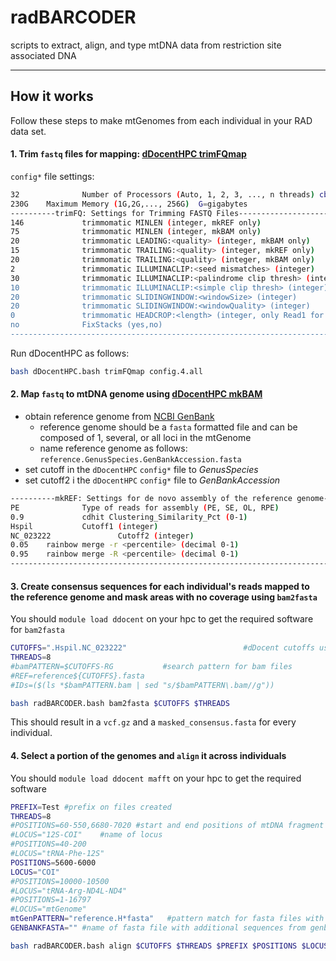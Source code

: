 # radBARCODER
scripts to extract, align, and type mtDNA data from restriction site associated DNA

---

## How it works

Follow these steps to make mtGenomes from each individual in your RAD data set.

#### 1. Trim `fastq` files for mapping: [dDocentHPC trimFQmap](https://github.com/cbirdlab/dDocentHPC)

`config*` file settings:
```bash
32              Number of Processors (Auto, 1, 2, 3, ..., n threads) cbirdq=40 normal=20
230G    Maximum Memory (1G,2G,..., 256G)  G=gigabytes
----------trimFQ: Settings for Trimming FASTQ Files---------------------------------------------------------------
146             trimmomatic MINLEN (integer, mkREF only)                                                Drop the read if it is below a specified l$
75              trimmomatic MINLEN (integer, mkBAM only)                                                Drop the read if it is below a specified l$
20              trimmomatic LEADING:<quality> (integer, mkBAM only)                             Specifies the minimum quality required to keep a b$
15              trimmomatic TRAILING:<quality> (integer, mkREF only)                    Specifies the minimum quality required to keep a base.
20              trimmomatic TRAILING:<quality> (integer, mkBAM only)                    Specifies the minimum quality required to keep a base.
2               trimmomatic ILLUMINACLIP:<seed mismatches> (integer)                    specifies the maximum mismatch count which will still allo$
30              trimmomatic ILLUMINACLIP:<palindrome clip thresh> (integer)             specifies how accurate the match between the two 'adapter $
10              trimmomatic ILLUMINACLIP:<simple clip thresh> (integer)                 specifies how accurate the match between any adapter etc. $
20              trimmomatic SLIDINGWINDOW:<windowSize> (integer)                                specifies the number of bases to average across
20              trimmomatic SLIDINGWINDOW:<windowQuality> (integer)                             specifies the average quality required.
0               trimmomatic HEADCROP:<length> (integer, only Read1 for ezRAD)   The number of bases to remove from the start of the read. 0 for dd$
no              FixStacks (yes,no)                                                           Demultiplexing with stacks$
------------------------------------------------------------------------------------------------------------------
```

Run dDocentHPC as follows:
```bash
bash dDocentHPC.bash trimFQmap config.4.all
```

#### 2. Map `fastq` to mtDNA genome using [dDocentHPC mkBAM](https://github.com/cbirdlab/dDocentHPC)
  * obtain reference genome from [NCBI GenBank](https://www.ncbi.nlm.nih.gov/genbank/)
    * reference genome should be a `fasta` formatted file and can be composed of 1, several, or all loci in the mtGenome
    * name reference genome as follows: `reference.GenusSpecies.GenBankAccession.fasta` 
  * set cutoff in the `dDocentHPC` `config*` file to *_GenusSpecies_*
  * set cutoff2 i the `dDocentHPC` `config*` file to *_GenBankAccession_*

```bash
----------mkREF: Settings for de novo assembly of the reference genome--------------------------------------------
PE              Type of reads for assembly (PE, SE, OL, RPE)                                    PE=ddRAD & ezRAD pairedend, non-overlapping reads;$
0.9             cdhit Clustering_Similarity_Pct (0-1)                                                   Use cdhit to cluster and collapse uniq rea$
Hspil           Cutoff1 (integer)                                                                                               Use unique reads t$
NC_023222               Cutoff2 (integer)                                                                                               Use unique$
0.05    rainbow merge -r <percentile> (decimal 0-1)                                             Percentile-based minimum number of seqs to assembl$
0.95    rainbow merge -R <percentile> (decimal 0-1)                                             Percentile-based maximum number of seqs to assembl$
------------------------------------------------------------------------------------------------------------------
```

#### 3. Create consensus sequences for each individual's reads mapped to the reference genome and mask areas with no coverage using `bam2fasta`

You should `module load ddocent` on your hpc to get the required software for `bam2fasta`

```bash
CUTOFFS=".Hspil.NC_023222"							#dDocent cutoffs used for reference genome
THREADS=8
#bamPATTERN=$CUTOFFS-RG           #search pattern for bam files
#REF=reference${CUTOFFS}.fasta
#IDs=($(ls *$bamPATTERN.bam | sed "s/$bamPATTERN\.bam//g"))

bash radBARCODER.bash bam2fasta $CUTOFFS $THREADS

```

This should result in a `vcf.gz` and a `masked_consensus.fasta` for every individual.  

#### 4. Select a portion of the genomes and `align` it across individuals

You should `module load ddocent mafft` on your hpc to get the required software 

```bash
PREFIX=Test	#prefix on files created
THREADS=8
#POSITIONS=60-550,6680-7020	#start and end positions of mtDNA fragment to excise, readable by cut -f 
#LOCUS="12S-COI"	#name of locus
#POSITIONS=40-200
#LOCUS="tRNA-Phe-12S"
POSITIONS=5600-6000
LOCUS="COI"
#POSITIONS=10000-10500
#LOCUS="tRNA-Arg-ND4L-ND4"
#POSITIONS=1-16797
#LOCUS="mtGenome"
mtGenPATTERN="reference.H*fasta"   #pattern match for fasta files with mito genomes to include in alignment
GENBANKFASTA=""	#name of fasta file with additional sequences from genbank to include in alignment

bash radBARCODER.bash align $CUTOFFS $THREADS $PREFIX $POSITIONS $LOCUS $mtGenPATTERN $GENBANKFASTA
```






